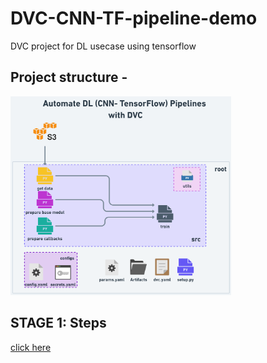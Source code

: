 # DVC-CNN-TF-pipeline-demo
DVC project for DL usecase using tensorflow

## Project structure -

<img src="https://github.com/c17hawke/DVC-CNN-TF-pipeline-demo/blob/main/docs/images/DVC-CNN-pipeline@2x%20(1).png?raw=true" alt="workflow" width="70%">


## STAGE 1: Steps

[click here](docs/steps/stage_01_steps.md)
